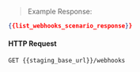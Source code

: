 > Example Response:

```json
{{list_webhooks_scenario_response}}
```

#### HTTP Request

`GET {{staging_base_url}}/webhooks`
    
